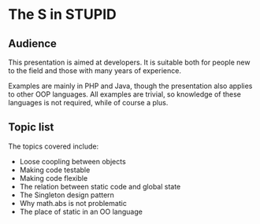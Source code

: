 # The S in STUPID



## Audience

This presentation is aimed at developers. It is suitable both for people new to the
field and those with many years of experience.

Examples are mainly in PHP and Java, though the presentation also applies to
other OOP languages. All examples are trivial, so knowledge of these languages
is not required, while of course a plus.

## Topic list

The topics covered include:

* Loose coopling between objects
* Making code testable
* Making code flexible
* The relation between static code and global state
* The Singleton design pattern
* Why math.abs is not problematic
* The place of static in an OO language
